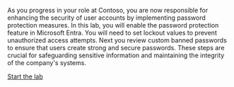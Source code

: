 

As you progress in your role at Contoso, you are now responsible for enhancing the security of user accounts by implementing password protection measures. In this lab, you will enable the password protection feature in Microsoft Entra. You will need to set lockout values to prevent unauthorized access attempts.  Next you review custom banned passwords to ensure that users create strong and secure passwords. These steps are crucial for safeguarding sensitive information and maintaining the integrity of the company's systems. 

[Start the lab](https://microsoftlearning.github.io/APL-0501-Get-started-Microsoft-Entra-Management-Tasks/Instructions/Labs/03-perform-basic-password-protection.html)
